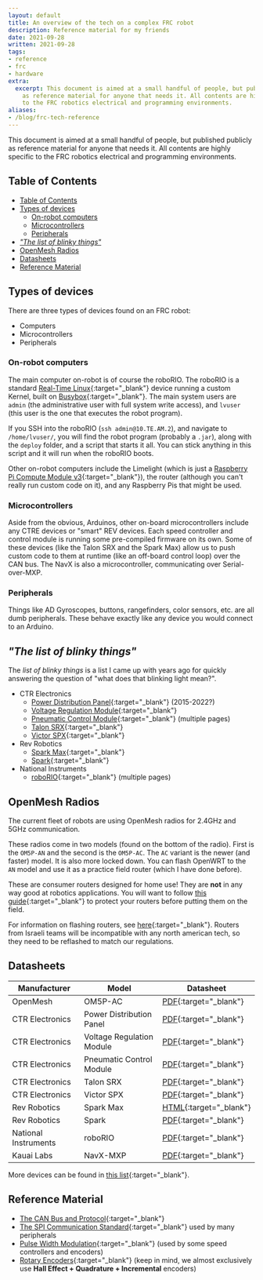 ```yaml
---
layout: default
title: An overview of the tech on a complex FRC robot
description: Reference material for my friends
date: 2021-09-28
written: 2021-09-28
tags:
- reference
- frc
- hardware
extra:
  excerpt: This document is aimed at a small handful of people, but published publicly
    as reference material for anyone that needs it. All contents are highly specific
    to the FRC robotics electrical and programming environments.
aliases:
- /blog/frc-tech-reference
---
```


This document is aimed at a small handful of people, but published publicly as reference material for anyone that needs it. All contents are highly specific to the FRC robotics electrical and programming environments.

## Table of Contents

- [Table of Contents](#table-of-contents)
- [Types of devices](#types-of-devices)
  - [On-robot computers](#on-robot-computers)
  - [Microcontrollers](#microcontrollers)
  - [Peripherals](#peripherals)
- [*"The list of blinky things"*](#the-list-of-blinky-things)
- [OpenMesh Radios](#openmesh-radios)
- [Datasheets](#datasheets)
- [Reference Material](#reference-material)

## Types of devices

There are three types of devices found on an FRC robot:

- Computers
- Microcontrollers
- Peripherals

### On-robot computers

The main computer on-robot is of course the roboRIO. The roboRIO is a standard [Real-Time Linux](https://www.linuxfoundation.org/blog/intro-to-real-time-linux-for-embedded-developers/){:target="_blank"} device running a custom Kernel, built on [Busybox](https://en.wikipedia.org/wiki/BusyBox){:target="_blank"}. The main system users are `admin` (the administrative user with full system write access), and `lvuser` (this user is the one that executes the robot program).

If you SSH into the roboRIO (`ssh admin@10.TE.AM.2`), and navigate to `/home/lvuser/`, you will find the robot program (probably a `.jar`), along with the `deploy` folder, and a script that starts it all. You can stick anything in this script and it will run when the roboRIO boots.

Other on-robot computers include the Limelight (which is just a [Raspberry Pi Compute Module v3](https://www.raspberrypi.org/products/compute-module-3-plus/){:target="_blank"}), the router (although you can't really run custom code on it), and any Raspberry Pis that might be used.

### Microcontrollers

Aside from the obvious, Arduinos, other on-board microcontrollers include any CTRE devices or "smart" REV devices. Each speed controller and control module is running some pre-compiled firmware on its own. Some of these devices (like the Talon SRX and the Spark Max) allow us to push custom code to them at runtime (like an off-board control loop) over the CAN bus. The NavX is also a microcontroller, communicating over Serial-over-MXP.

### Peripherals

Things like AD Gyroscopes, buttons, rangefinders, color sensors, etc. are all dumb peripherals. These behave exactly like any device you would connect to an Arduino.

## *"The list of blinky things"*

The *list of blinky things* is a list I came up with years ago for quickly answering the question of "what does that blinking light mean?".

- CTR Electronics
  - [Power Distribution Panel](https://www.ctr-electronics.com/downloads/pdf/PDP%20User's%20Guide.pdf#%5B%7B%22num%22%3A60%2C%22gen%22%3A0%7D%2C%7B%22name%22%3A%22XYZ%22%7D%2C69%2C696%2C0%5D){:target="_blank"} (2015-2022?)
  - [Voltage Regulation Module](https://www.ctr-electronics.com/VRM%20User's%20Guide.pdf#%5B%7B%22num%22%3A28%2C%22gen%22%3A0%7D%2C%7B%22name%22%3A%22XYZ%22%7D%2C69%2C696%2C0%5D){:target="_blank"}
  - [Pneumatic Control Module](https://www.ctr-electronics.com/downloads/pdf/PCM%20User's%20Guide.pdf#%5B%7B%22num%22%3A51%2C%22gen%22%3A0%7D%2C%7B%22name%22%3A%22XYZ%22%7D%2C69%2C720%2C0%5D){:target="_blank"} (multiple pages)
  - [Talon SRX](http://www.ctr-electronics.com/Talon%20SRX%20User's%20Guide.pdf#%5B%7B%22num%22%3A93%2C%22gen%22%3A0%7D%2C%7B%22name%22%3A%22XYZ%22%7D%2C33%2C705%2C0%5D){:target="_blank"}
  - [Victor SPX](http://www.ctr-electronics.com/downloads/pdf/Victor%20SPX%20User's%20Guide.pdf#page=11&zoom=auto,-207,705){:target="_blank"}
- Rev Robotics
  - [Spark Max](https://docs.revrobotics.com/sparkmax/status-led){:target="_blank"}
  - [Spark](https://www.revrobotics.com/content/docs/REV-11-1200-UM.pdf#page=14&zoom=auto,2,756){:target="_blank"}
- National Instruments
  - [roboRIO](https://www.ni.com/pdf/manuals/374474a.pdf#G45855){:target="_blank"} (multiple pages)


## OpenMesh Radios

The current fleet of robots are using OpenMesh radios for 2.4GHz and 5GHz communication. 

These radios come in two models (found on the bottom of the radio). First is the `OM5P-AN` and the second is the `OM5P-AC`. The `AC` variant is the newer (and faster) model. It is also more locked down. You can flash OpenWRT to the `AN` model and use it as a practice field router (which I have done before).

These are consumer routers designed for home use! They are **not** in any way good at robotics applications. You will want to follow [this guide](https://docs.wpilib.org/en/stable/docs/networking/networking-introduction/om5p-ac-radio-modification.html){:target="_blank"} to protect your routers before putting them on the field.

For information on flashing routers, see [here](https://docs.wpilib.org/en/stable/docs/zero-to-robot/step-3/radio-programming.html#programming-your-radio){:target="_blank"}. Routers from Israeli teams will be incompatible with any north american tech, so they need to be reflashed to match our regulations.

## Datasheets

| Manufacturer         | Model                     | Datasheet                                                                                                                    |
|----------------------|---------------------------|------------------------------------------------------------------------------------------------------------------------------|
| OpenMesh             | OM5P-AC                   | [PDF](https://www.openmesh.com/resource-downloads/OM-Series-Datasheet.pdf){:target="_blank"}                                                   |
| CTR Electronics      | Power Distribution Panel  | [PDF](https://www.ctr-electronics.com/downloads/pdf/PDP%20User's%20Guide.pdf){:target="_blank"}                                                |
| CTR Electronics      | Voltage Regulation Module | [PDF](https://www.ctr-electronics.com/VRM%20User's%20Guide.pdf){:target="_blank"}                                                              |
| CTR Electronics      | Pneumatic Control Module  | [PDF](https://www.ctr-electronics.com/downloads/pdf/PCM%20User's%20Guide.pdf){:target="_blank"}                                                |
| CTR Electronics      | Talon SRX                 | [PDF](https://www.ctr-electronics.com/Talon%20SRX%20User's%20Guide.pdf){:target="_blank"}                                                      |
| CTR Electronics      | Victor SPX                | [PDF](https://www.ctr-electronics.com/downloads/pdf/Victor%20SPX%20User's%20Guide.pdf){:target="_blank"}                                       |
| Rev Robotics         | Spark Max                 | [HTML](https://docs.revrobotics.com/sparkmax/status-led){:target="_blank"}                                                                     |
| Rev Robotics         | Spark                     | [PDF](https://www.revrobotics.com/content/docs/REV-11-1200-UM.pdf){:target="_blank"}                                                           |
| National Instruments | roboRIO                   | [PDF](https://www.ni.com/pdf/manuals/374474a.pdf){:target="_blank"}                                                                            |
| Kauai Labs           | NavX-MXP                  | [PDF](https://pdocs.kauailabs.com/navx-mxp/wp-content/uploads/2020/09/navx2-mxp_robotics_navigation_sensor_user_guide-8.pdf){:target="_blank"} |

More devices can be found in [this list](https://docs.wpilib.org/en/stable/docs/controls-overviews/control-system-hardware.html){:target="_blank"}.

## Reference Material

- [The CAN Bus and Protocol](https://en.wikipedia.org/wiki/CAN_bus){:target="_blank"}
- [The SPI Communication Standard](https://en.wikipedia.org/wiki/Serial_Peripheral_Interface){:target="_blank"} used by many peripherals
- [Pulse Width Modulation](https://en.wikipedia.org/wiki/Pulse-width_modulation){:target="_blank"} (used by some speed controllers and encoders)
- [Rotary Encoders](https://en.wikipedia.org/wiki/Rotary_encoder){:target="_blank"} (keep in mind, we almost exclusively use **Hall Effect + Quadrature + Incremental** encoders)
